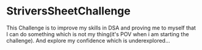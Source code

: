 # StriversSheetChallenge
This Challenge is to improve my skills in DSA and proving me to myself that I can do something which is not my thing(it's POV when i am starting the challenge). And explore my confidence which is underexplored...
